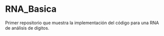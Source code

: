 # RNA_Basica
Primer repositorio que muestra la implementación del código para una RNA de análisis de dígitos.
